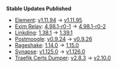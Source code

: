 **Stable Updates Published**

* [Element](https://github.com/element-hq/element-web): [v1.11.94](https://github.com/element-hq/element-web/releases/tag/v1.11.94) -> [v1.11.95](https://github.com/element-hq/element-web/releases/tag/v1.11.95)
* [Exim Relay](https://github.com/devture/exim-relay): [4.98.1-r0-1](https://github.com/devture/exim-relay/releases/tag/4.98.1-r0-1) -> [4.98.1-r0-2](https://github.com/devture/exim-relay/releases/tag/4.98.1-r0-2)
* [Linkding](https://github.com/sissbruecker/linkding): [1.38.1](https://github.com/sissbruecker/linkding/releases/tag/v1.38.1) -> [1.39.1](https://github.com/sissbruecker/linkding/releases/tag/v1.39.1)
* [Postmoogle](https://github.com/etkecc/postmoogle): [v0.9.24](https://github.com/etkecc/postmoogle/releases/tag/v0.9.24) -> [v0.9.26](https://github.com/etkecc/postmoogle/releases/tag/v0.9.26)
* [Rageshake](https://github.com/matrix-org/rageshake): [1.14.0](https://github.com/matrix-org/rageshake/releases/tag/v1.14.0) -> [1.15.0](https://github.com/matrix-org/rageshake/releases/tag/v1.15.0)
* [Synapse](https://github.com/element-hq/synapse): [v1.125.0](https://github.com/element-hq/synapse/releases/tag/v1.125.0) -> [v1.126.0](https://github.com/element-hq/synapse/releases/tag/v1.126.0)
* [Traefik Certs Dumper](https://github.com/ldez/traefik-certs-dumper): [v2.8.3](https://github.com/ldez/traefik-certs-dumper/releases/tag/v2.8.3) -> [v2.10.0](https://github.com/ldez/traefik-certs-dumper/releases/tag/v2.10.0)

